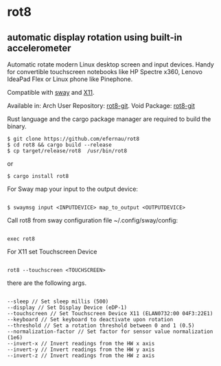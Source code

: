 # rot8

## automatic display rotation using built-in accelerometer

Automatic rotate modern Linux desktop screen and input devices. Handy for
convertible touchscreen notebooks like HP Spectre x360, Lenovo IdeaPad Flex or Linux phone like Pinephone.

Compatible with [sway](http://swaywm.org/) and [X11](https://www.x.org/wiki/Releases/7.7/).

Available in:
Arch User Repository: [rot8-git](https://aur.archlinux.org/packages/rot8-git/).
Void Package: [rot8-git](https://github.com/void-linux/void-packages/tree/master/srcpkgs/rot8)

Rust language and the cargo package manager are required to build the binary.

```
$ git clone https://github.com/efernau/rot8
$ cd rot8 && cargo build --release
$ cp target/release/rot8  /usr/bin/rot8
```

or

```
$ cargo install rot8

```

For Sway map your input to the output device:

```

$ swaymsg input <INPUTDEVICE> map_to_output <OUTPUTDEVICE>

```

Call rot8 from sway configuration file ~/.config/sway/config:

```

exec rot8

```

For X11 set Touchscreen Device

```

rot8 --touchscreen <TOUCHSCREEN>

```

there are the following args.

```

--sleep // Set sleep millis (500)
--display // Set Display Device (eDP-1)
--touchscreen // Set Touchscreen Device X11 (ELAN0732:00 04F3:22E1)
--keyboard // Set keyboard to deactivate upon rotation
--threshold // Set a rotation threshold between 0 and 1 (0.5)
--normalization-factor // Set factor for sensor value normalization (1e6)
--invert-x // Invert readings from the HW x axis
--invert-y // Invert readings from the HW y axis
--invert-z // Invert readings from the HW z axis

```

